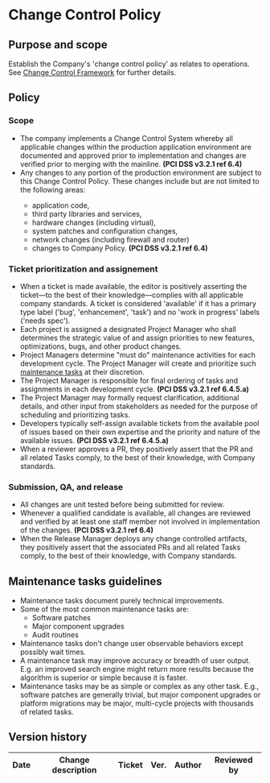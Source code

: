 # Change Control Policy

## Purpose and scope

Establish the Company's 'change control policy' as relates to operations. See [Change Control Framework](../Change%20Control%20Framework.md) for further details.

## Policy

### Scope

- <span id="DF5598C4-916B-4027-A4E1-DADFB5940C83">The company implements a Change Control System whereby all applicable changes within the production application environment are documented and approved prior to implementation and changes are verified prior to merging with the mainline.</span> __(PCI DSS v3.2.1 ref 6.4)__
- <span id="F8923F68-E801-4FEB-807C-2F02D0CAB825">Any changes to any portion of the production environment are subject to this Change Control Policy. These changes include but are not limited to the following areas:
  * application code,
  * third party libraries and services,
  * hardware changes (including virtual),
  * system patches and configuration changes,
  * network changes (including firewall and router)
  * changes to Company Policy.
</span> __(PCI DSS v3.2.1 ref 6.4)__

### Ticket prioritization and assignement

- <span id="EC18AA2E-0D59-4485-BB40-A2C99A3E9E95">When a ticket is made available, the editor is positively asserting the ticket—to the best of their knowledge—complies with all applicable company standards. A ticket is considered 'available' if it has a primary type label ('bug', 'enhancement', 'task') and no 'work in progress' labels ('needs spec').</span>
- <span id="362CB04E-FBA8-4EF2-B98B-D1898176F570">Each project is assigned a designated Project Manager who shall determines the strategic value of and assign priorities to new features, optimizations, bugs, and other product changes.</span>
- <span id="D3681778-DDA2-4989-85C2-E3FE9E8C0BC0">Project Managers determine "must do" maintenance activities for each development cycle. The Project Manager will create and prioritize such [maintenance tasks](#maintenance-tasks-guidelines) at their discretion.</span>
- <span id="FA631FC5-EB3F-4EB4-959C-2339BB25F473">The Project Manager is responsible for final ordering of tasks and assignments in each development cycle.</span> __(PCI DSS v3.2.1 ref 6.4.5.a)__
- <span id="BACCA3F0-6CF8-49FF-BAAC-42F9D94B2AAA">The Project Manager may formally request clarification, additional details, and other input from stakeholders as needed for the purpose of scheduling and prioritizing tasks.</span>
- <span id="833D7BF6-059A-45E6-8B5F-66AEBDED4A4A">Developers typically self-assign available tickets from the available pool of issues based on their own expertise and the priority and nature of the available issues.</span> __(PCI DSS v3.2.1 ref 6.4.5.a)__
- <span id="F2DF6F2D-ED73-48F7-8A5C-FE86972ACC2F">When a reviewer approves a PR, they positively assert that the PR and all related Tasks comply, to the best of their knowledge, with Company standards.</span>

### Submission, QA, and release

- <span id="203A9735-D170-4DAF-87C0-97C6E829C6FA">All changes are unit tested before being submitted for review.</span>
- <span id="1B10638E-9511-4DF4-BA45-5ADD46158BF0">Whenever a qualified candidate is available, all changes are reviewed and verified by at least one staff member not involved in implementation of the changes.</span> __(PCI DSS v3.2.1 ref 6.4)__
- <span id="F9C9884C-F82C-44D4-81D0-BE66CF72CAC4">When the Release Manager deploys any change controlled artifacts, they positively assert that the associated PRs and all related Tasks comply, to the best of their knowledge, with Company standards.</span>

## Maintenance tasks guidelines

* Maintenance tasks document purely technical improvements.
* Some of the most common maintenance tasks are:
  * Software patches
  * Major component upgrades
  * Audit routines
* Maintenance tasks don't change user observable behaviors except possibly wait times.
* A maintenance task may improve accuracy or breadth of user output. E.g. an improved search engine might return more results because the algorithm is superior or simple because it is faster.
* Maintenance tasks may be as simple or complex as any other task. E.g., software patches are generally trivial, but major component upgrades or platform migrations may be major, multi-cycle projects with thousands of related tasks.

## Version history

Date | Change description | Ticket | Ver. | Author | Reviewed by
-----|--------------------|--------|------------|--------|-------------


